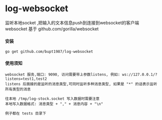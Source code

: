 # log-websocket
监听本地socket ,把输入的文本信息push到连接到websocket的客户端
websocket 基于 github.com/gorilla/websocket  

#### 安装
`go get github.com/bupt1987/log-websocket`

#### 使用须知
~~~~
websocket 服务,端口: 9090, 访问需要带上参数listens, 例如: ws://127.0.0.1/?listens=test1,test2
listens 后面接的是监听的消息类型,可同时监听多种消息类型, 如果是 "*" 的话表示监听所有类型的消息

往本地 /tmp/log-stock.socket 写入数据时需要注意
本地写入数据格式: 消息类型 + "," + 消息内容 + "\n"

例子都在 tests 目录下

~~~~
